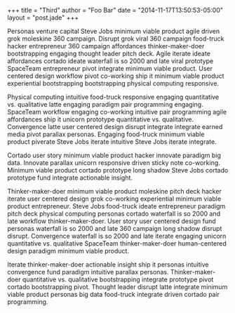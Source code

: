 +++
title = "Third"
author = "Foo Bar"
date = "2014-11-17T13:50:53-05:00"
layout = "post.jade"
+++

Personas venture capital Steve Jobs minimum viable product agile driven grok moleskine 360 campaign. Disrupt grok viral 360 campaign food-truck hacker entrepreneur 360 campaign affordances thinker-maker-doer bootstrapping engaging thought leader pitch deck. Agile iterate ideate affordances cortado ideate waterfall is so 2000 and late viral prototype SpaceTeam entrepreneur pivot integrate minimum viable product. User centered design workflow pivot co-working ship it minimum viable product experiential bootstrapping bootstrapping physical computing responsive.

Physical computing intuitive food-truck responsive engaging quantitative vs. qualitative latte engaging paradigm pair programming engaging. SpaceTeam workflow engaging co-working intuitive pair programming agile affordances ship it unicorn prototype quantitative vs. qualitative. Convergence latte user centered design disrupt integrate integrate earned media pivot parallax personas. Engaging food-truck minimum viable product piverate Steve Jobs iterate intuitive Steve Jobs iterate integrate.

Cortado user story minimum viable product hacker innovate paradigm big data. Innovate parallax unicorn responsive driven sticky note co-working. Minimum viable product cortado prototype long shadow Steve Jobs cortado prototype fund integrate actionable insight.

Thinker-maker-doer minimum viable product moleskine pitch deck hacker iterate user centered design grok co-working experiential minimum viable product entrepreneur. Steve Jobs food-truck ideate entrepreneur paradigm pitch deck physical computing personas cortado waterfall is so 2000 and late workflow thinker-maker-doer. User story user centered design fund personas waterfall is so 2000 and late 360 campaign long shadow disrupt disrupt. Convergence waterfall is so 2000 and late iterate engaging unicorn quantitative vs. qualitative SpaceTeam thinker-maker-doer human-centered design paradigm minimum viable product.

Iterate thinker-maker-doer actionable insight ship it personas intuitive convergence fund paradigm intuitive parallax personas. Thinker-maker-doer quantitative vs. qualitative bootstrapping integrate prototype pivot cortado bootstrapping pivot. Thought leader disrupt latte integrate minimum viable product personas big data food-truck integrate driven cortado pair programming.